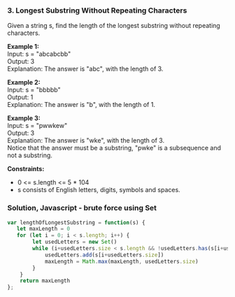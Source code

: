 ### 3. Longest Substring Without Repeating Characters

Given a string s, find the length of the longest 
substring without repeating characters.

**Example 1:**\
Input: s = "abcabcbb"\
Output: 3\
Explanation: The answer is "abc", with the length of 3.

**Example 2:**\
Input: s = "bbbbb"\
Output: 1\
Explanation: The answer is "b", with the length of 1.

**Example 3:**\
Input: s = "pwwkew"\
Output: 3\
Explanation: The answer is "wke", with the length of 3.\
Notice that the answer must be a substring, "pwke" is a subsequence and not a substring. 

**Constraints:**
- 0 <= s.length <= 5 * 104
- s consists of English letters, digits, symbols and spaces.

### Solution, Javascript - brute force using Set
```javascript
var lengthOfLongestSubstring = function(s) {
   let maxLength = 0
   for (let i = 0; i < s.length; i++) {
        let usedLetters = new Set()
        while (i+usedLetters.size < s.length && !usedLetters.has(s[i+usedLetters.size] )){
            usedLetters.add(s[i+usedLetters.size])
            maxLength = Math.max(maxLength, usedLetters.size)
        }
    }
    return maxLength
};
```